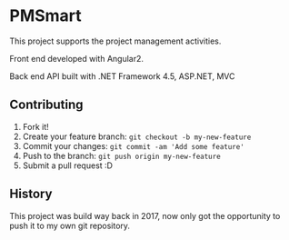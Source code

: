 # PMSmart
This project supports the project management activities.

Front end developed with Angular2.

Back end API built with .NET Framework 4.5, ASP.NET, MVC



## Contributing

1. Fork it!
2. Create your feature branch: `git checkout -b my-new-feature`
3. Commit your changes: `git commit -am 'Add some feature'`
4. Push to the branch: `git push origin my-new-feature`
5. Submit a pull request :D

## History

This project was build way back in 2017, now only got the opportunity to push it to my own git repository.
